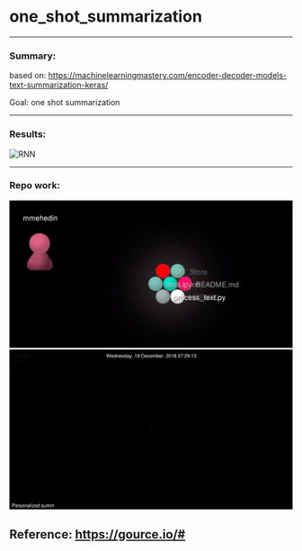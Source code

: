 # one_shot_summarization

-----

### Summary:

based on: https://machinelearningmastery.com/encoder-decoder-models-text-summarization-keras/


Goal: one shot summarization

-------------


### Results:

![RNN](https://raw.githubusercontent.com/mmehedin/summarization/master/temp/rnn.png)

------

### Repo work:

[![Gihub work viz](https://raw.githubusercontent.com/mmehedin/one_shot_summarization/master/temp/output.png)](https://youtu.be/FkW8_dybynM "One shot")
![Gihub work viz](https://raw.githubusercontent.com/mmehedin/one_shot_summarization/master/temp/output.gif)

Reference: https://gource.io/#
-----
